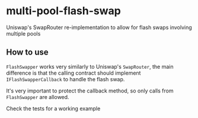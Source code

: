 # multi-pool-flash-swap

Uniswap's SwapRouter re-implementation to allow for flash swaps involving multiple pools

## How to use

`FlashSwapper` works very similarly to Uniswap's `SwapRouter`, the main difference is that the calling contract should implement `IFlashSwapperCallback` to handle the flash swap.

It's very important to protect the callback method, so only calls from `FlashSwapper` are allowed.

Check the tests for a working example